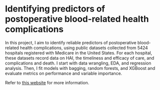 # Identifying predictors of postoperative blood-related health complications

In this project, I aim to identify reliable predictors of postoperative blood-related health complications, using public datasets collected from 5424 hospitals registered with Medicare in the United States. For each hospital, these datasets record data on HAI, the timeliness and efficacy of care, and complications and death. I start with data wrangling, EDA, and regression analysis. Then, I fit models with bagging, random forests, and XGBoost and evaluate metrics on performance and variable importance.

Refer to [this website](https://ryancys1234.github.io/JSC370-Project) for more information.